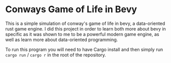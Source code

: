# Conways Game of Life in Bevy

This is a simple simulation of conway's game of life in bevy, a data-oriented rust game engine.
I did this project in order to learn both more about bevy in specific as it was shown to me to be
a powerful modern game engine, as well as learn more about data-oriented programming.

To run this program you will need to have Cargo install and then simply run `cargo run` / `cargo r` in the root of the repository.
